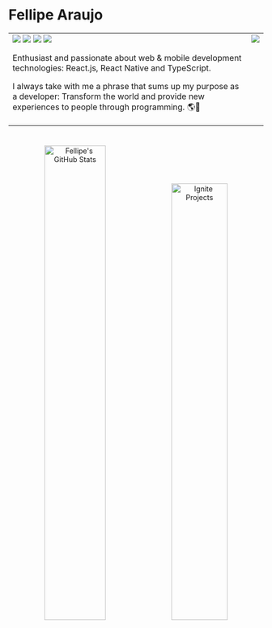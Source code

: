<h1>Fellipe Araujo</h1>



<table>
  <tr>
  <td valign="top">
  <a href="https://instagram.com/_codemore" target="_blank"><img src="https://img.shields.io/badge/-Instagram-121214?style=for-the-badge&logo=instagram&logoColor=00B37E" target="_blank"></a>
  <a href="https://www.linkedin.com/in/fellipearaujo" target="_blank"><img src="https://img.shields.io/badge/-LinkedIn-121214?style=for-the-badge&logo=linkedin&logoColor=00B37E" target="_blank"></a>
  <a href="mailto:fellipe.eng.soft@gmail.com"><img src="https://img.shields.io/badge/-fellipe.eng.soft@gmail.com-121214?style=for-the-badge&logo=gmail&logoColor=00B37E" target="_blank"></a>
  <a href="https://discords.com/bio/p/codemore"><img src="https://img.shields.io/badge/-Discord-121214?style=for-the-badge&logo=discord&logoColor=00B37E" target="_blank"></a>

  <p>Enthusiast and passionate about web & mobile development technologies: React.js, React Native and TypeScript.</p>
  <p>I always take with me a phrase that sums up my purpose as a developer: Transform the world and provide new experiences to people through programming. 🌎💚</p>
  </td>
  <td valign="top">
    <img src="https://c.tenor.com/2uyENRmiUt0AAAAC/coding.gif"/>
  </td>
  </tr>
</table>
 
<!--
![Logo](https://c.tenor.com/2uyENRmiUt0AAAAC/coding.gif)
-->

<h1></h1>

<div  align="center">
  <img width="49%" src="https://github-readme-stats.vercel.app/api?username=fellipe-araujo&hide=stars&show_icons=true&theme=gotham&count_private=true&include_all_commits=true&border_color=00B37E&disable_animations=false&custom_title=GitHub-Stats" alt="Fellipe's GitHub Stats" title="Fellipe's GitHub Stats" />

  <a href="https://github.com/fellipe-araujo/ignite-projects" target=_blank>
    <img width="47%" src="https://github-readme-stats.vercel.app/api/pin/?username=fellipe-araujo&repo=ignite-projects&theme=gotham&border_color=00B37E&show_owner=true" alt="Ignite Projects" title="Ignite Projects" />
  </a>
</div>

<!--
<div align="center">
  <img align="center" alt="Fellipe-React" height="30" width="40" src="https://raw.githubusercontent.com/devicons/devicon/master/icons/react/react-original.svg">
  <img align="center" alt="Fellipe-CSS" height="30" width="40" src="https://raw.githubusercontent.com/devicons/devicon/master/icons/nextjs/nextjs-original.svg">
  <img align="center" alt="Fellipe-Js" height="30" width="40" src="https://raw.githubusercontent.com/devicons/devicon/master/icons/javascript/javascript-plain.svg">
  <img align="center" alt="Fellipe-Ts" height="30" width="40" src="https://raw.githubusercontent.com/devicons/devicon/master/icons/typescript/typescript-plain.svg">
  <img align="center" alt="Fellipe-HTML" height="30" width="40" src="https://raw.githubusercontent.com/devicons/devicon/master/icons/html5/html5-original.svg">
  <img align="center" alt="Fellipe-CSS" height="30" width="40" src="https://raw.githubusercontent.com/devicons/devicon/master/icons/css3/css3-original.svg">
  <img align="center" alt="Fellipe-NODEJS" height="30" width="40" src="https://raw.githubusercontent.com/devicons/devicon/master/icons/nodejs/nodejs-original.svg">
  <img align="center" alt="Fellipe-JAVA" height="30" width="40" src="https://raw.githubusercontent.com/devicons/devicon/master/icons/java/java-original.svg">
  <img align="center" alt="Fellipe-MONGODB" height="30" width="40" src="https://raw.githubusercontent.com/devicons/devicon/master/icons/mongodb/mongodb-original.svg">
  <img align="center" alt="Fellipe-POSTGRESQL" height="30" width="40" src="https://raw.githubusercontent.com/devicons/devicon/master/icons/postgresql/postgresql-original.svg">
</div>

-->


<!--
**fellipe-araujo/fellipe-araujo** is a ✨ _special_ ✨ repository because its `README.md` (this file) appears on your GitHub profile.

Here are some ideas to get you started:

- 🔭 I’m currently working on ...
- 🌱 I’m currently learning ...
- 👯 I’m looking to collaborate on ...
- 🤔 I’m looking for help with ...
- 💬 Ask me about ...
- 📫 How to reach me: ...
- 😄 Pronouns: ...
- ⚡ Fun fact: ...
-->
